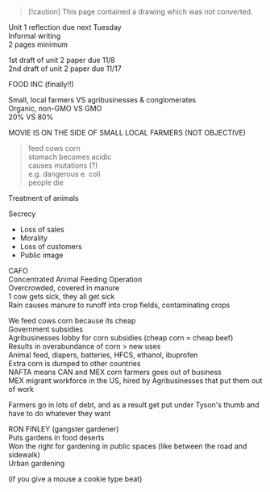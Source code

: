 > [!caution] This page contained a drawing which was not converted.   

Unit 1 reflection due next Tuesday  
Informal writing  
2 pages minimum
 
1st draft of unit 2 paper due 11/8  
2nd draft of unit 2 paper due 11/17
   

FOOD INC (finally!!)
 
Small, local farmers VS agribusinesses & conglomerates  
Organic, non-GMO VS GMO  
20% VS 80%
 
MOVIE IS ON THE SIDE OF SMALL LOCAL FARMERS (NOT OBJECTIVE)
 
>feed cows corn  
>stomach becomes acidic  
>causes mutations (?)  
> e.g. dangerous e. coli  
> people die
 
Treatment of animals
 
Secrecy

- Loss of sales
- Morality
- Loss of customers
- Public image
 
CAFO  
Concentrated Animal Feeding Operation  
Overcrowded, covered in manure  
1 cow gets sick, they all get sick  
Rain causes manure to runoff into crop fields, contaminating crops
 
We feed cows corn because its cheap  
Government subsidies  
Agribusinesses lobby for corn subsidies (cheap corn = cheap beef)  
Results in overabundance of corn > new uses  
Animal feed, diapers, batteries, HFCS, ethanol, ibuprofen  
Extra corn is dumped to other countries  
NAFTA means CAN and MEX corn farmers goes out of business  
MEX migrant workforce in the US, hired by Agribusinesses that put them out of work
 
Farmers go in lots of debt, and as a result get put under Tyson's thumb and have to do whatever they want
   

RON FINLEY (gangster gardener)  
Puts gardens in food deserts  
Won the right for gardening in public spaces (like between the road and sidewalk)  
Urban gardening
 
(if you give a mouse a cookie type beat)